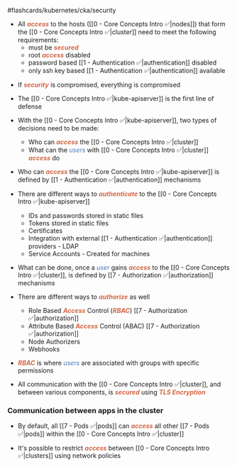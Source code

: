 #flashcards/kubernetes/cka/security

- All <b><i><span style="color:#d46644">access</span></i></b> to the hosts ([[0 - Core Concepts Intro ✅|nodes]]) that form the [[0 - Core Concepts Intro ✅|cluster]] need to meet the following requirements:
	- must be <b><i><span style="color:#d46644">secured</span></i></b>
	- root <b><i><span style="color:#d46644">access</span></i></b> disabled
	- password based  [[1 - Authentication ✅|authentication]]  disabled
	- only ssh key based [[1 - Authentication ✅|authentication]] available

* If <b><i><span style="color:#d46644">security</span></i></b> is compromised, everything is compromised

- The [[0 - Core Concepts Intro ✅|kube-apiserver]] is the first line of defense

- With the [[0 - Core Concepts Intro ✅|kube-apiserver]], two types of decisions need to be made:
	- Who can <b><i><span style="color:#d46644">access</span></i></b> the [[0 - Core Concepts Intro ✅|cluster]] 
	- What can the <i><span style="color:#477bbe">users</span></i> with [[0 - Core Concepts Intro ✅|cluster]] <b><i><span style="color:#d46644">access</span></i></b> do

- Who can <b><i><span style="color:#d46644">access</span></i></b> the [[0 - Core Concepts Intro ✅|kube-apiserver]] is defined by [[1 - Authentication ✅|authentication]] mechanisms

- There are different ways to <b><i><span style="color:#d46644">authenticate</span></i></b> to the [[0 - Core Concepts Intro ✅|kube-apiserver]]
	- IDs and passwords stored in static files
	- Tokens stored in static files
	- Certificates
	- Integration with external [[1 - Authentication ✅|authentication]] providers - LDAP
	- Service Accounts - Created for machines

- What can be done, once a <i><span style="color:#477bbe">user</span></i> gains <b><i><span style="color:#d46644">access</span></i></b> to the [[0 - Core Concepts Intro ✅|cluster]], is defined by [[7 - Authorization ✅|authorization]] mechanisms

- There are different ways to <b><i><span style="color:#d46644">authorize</span></i></b> as well
	- Role Based <b><i><span style="color:#d46644">Access</span></i></b> Control (<b><i><span style="color:#d46644">RBAC</span></i></b>) [[7 - Authorization ✅|authorization]]
	- Attribute Based <b><i><span style="color:#d46644">Access</span></i></b> Control (ABAC) [[7 - Authorization ✅|authorization]]
	- Node Authorizers
	- Webhooks

- <b><i><span style="color:#d46644">RBAC</span></i></b> is where <i><span style="color:#477bbe">users</span></i> are associated with groups with specific permissions

- All communication with the [[0 - Core Concepts Intro ✅|cluster]], and between various components, is <b><i><span style="color:#d46644">secured</span></i></b> using <b><i><span style="color:#d46644">TLS Encryption</span></i></b>

### Communication between apps in the cluster

- By default, all [[7 - Pods ✅|pods]] can <b><i><span style="color:#d46644">access</span></i></b> all other [[7 - Pods ✅|pods]] within the [[0 - Core Concepts Intro ✅|cluster]]

- It's possible to restrict <b><i><span style="color:#d46644">access</span></i></b> between [[0 - Core Concepts Intro ✅|clusters]] using network policies